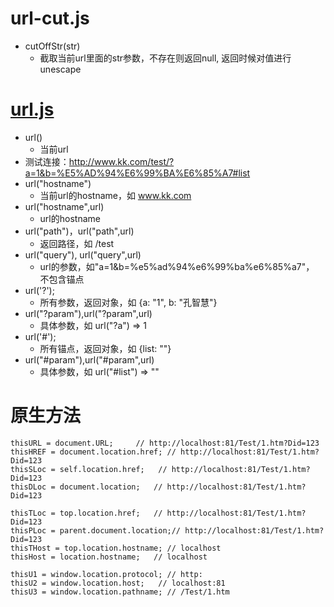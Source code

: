 # url-cut.js
* cutOffStr(str)
    * 截取当前url里面的str参数，不存在则返回null, 返回时候对值进行unescape

# [url.js](https://github.com/websanova/js-url)
* url()
    * 当前url
* 测试连接：http://www.kk.com/test/?a=1&b=%E5%AD%94%E6%99%BA%E6%85%A7#list
* url("hostname")
    * 当前url的hostname，如 www.kk.com
* url("hostname",url)
    * url的hostname
* url("path")，url("path",url)
    * 返回路径，如 /test
* url("query"), url("query",url)
    * url的参数，如"a=1&b=%e5%ad%94%e6%99%ba%e6%85%a7"， 不包含锚点
* url('?');
    * 所有参数，返回对象，如 {a: "1", b: "孔智慧"}
* url("?param"),url("?param",url)
    * 具体参数，如 url("?a")  => 1
* url('#');
    * 所有锚点，返回对象，如 {list: ""}
* url("#param"),url("#param",url)
    * 具体参数，如 url("#list")  => ""


# 原生方法
```
thisURL = document.URL;     // http://localhost:81/Test/1.htm?Did=123
thisHREF = document.location.href; // http://localhost:81/Test/1.htm?Did=123
thisSLoc = self.location.href;   // http://localhost:81/Test/1.htm?Did=123
thisDLoc = document.location;   // http://localhost:81/Test/1.htm?Did=123

thisTLoc = top.location.href;   // http://localhost:81/Test/1.htm?Did=123
thisPLoc = parent.document.location;// http://localhost:81/Test/1.htm?Did=123
thisTHost = top.location.hostname; // localhost
thisHost = location.hostname;   // localhost

thisU1 = window.location.protocol; // http:
thisU2 = window.location.host;   // localhost:81
thisU3 = window.location.pathname; // /Test/1.htm
```